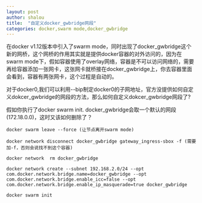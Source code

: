 ```yaml
---
layout: post 
author: shalou
title:  "自定义docker_gwbridge网段"
categories: docker,swarm mode,docker_gwbridge
---
```



在docker v1.12版本中引入了swarm mode，同时出现了docker_gwbridge这个新的网桥，这个网桥的作用其实就是提供docker容器的对外访问的，因为在swarm mode下，假如容器使用了overlay网络，容器是不可以访问网络的，需要再给容器添加一张网卡，这张网卡就桥接在docker_gwbridge上，你去容器里面会看到，容器有两张网卡，这个过程是自动的。

对于docker0,我们可以利用--bip制定docker0的子网地址，官方没提供如何自定义dokcer_gwbridge的网段的方法，那么如何自定义dokcer_gwbridge网段了?

假如你执行了docker swarm init. docker_gwbridge会取一个默认的网段(172.18.0.0)，这时又该如何删除了？

```
docker swarm leave --force (让节点离开swarm mode)

docker network disconnect docker_gwbridge gateway_ingress-sbox -f (需要加-f，否则会说找不到这个容器)

docker network  rm docker_gwbridge

docker network create --subnet 192.168.2.0/24 --opt com.docker.network.bridge.name=docker_gwbridge --opt com.docker.network.bridge.enable_icc=false --opt com.docker.network.bridge.enable_ip_masquerade=true docker_gwbridge

docker swarm init
```


